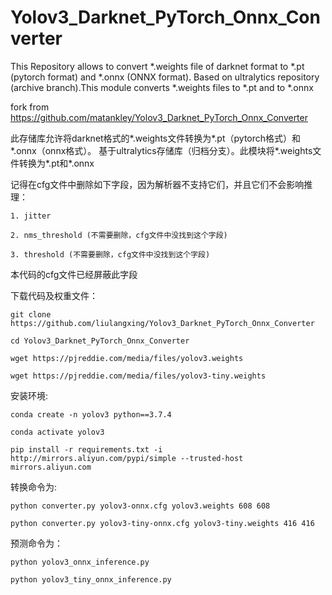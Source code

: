 # Yolov3_Darknet_PyTorch_Onnx_Converter
This Repository allows to convert *.weights file of darknet format to *.pt (pytorch format) and *.onnx (ONNX format).
Based on ultralytics repository (archive branch).This module converts *.weights files to *.pt and to *.onnx

fork from https://github.com/matankley/Yolov3_Darknet_PyTorch_Onnx_Converter

此存储库允许将darknet格式的*.weights文件转换为*.pt（pytorch格式）和*.onnx（onnx格式）。
基于ultralytics存储库（归档分支）。此模块将*.weights文件转换为*.pt和*.onnx
    
记得在cfg文件中删除如下字段，因为解析器不支持它们，并且它们不会影响推理：

    1. jitter
    
    2. nms_threshold (不需要删除，cfg文件中没找到这个字段)
    
    3. threshold (不需要删除，cfg文件中没找到这个字段)
    
本代码的cfg文件已经屏蔽此字段

下载代码及权重文件：

    git clone https://github.com/liulangxing/Yolov3_Darknet_PyTorch_Onnx_Converter
    
    cd Yolov3_Darknet_PyTorch_Onnx_Converter
    
    wget https://pjreddie.com/media/files/yolov3.weights
    
    wget https://pjreddie.com/media/files/yolov3-tiny.weights 

安装环境:

    conda create -n yolov3 python==3.7.4
    
    conda activate yolov3
    
    pip install -r requirements.txt -i http://mirrors.aliyun.com/pypi/simple --trusted-host mirrors.aliyun.com
    

转换命令为:

    python converter.py yolov3-onnx.cfg yolov3.weights 608 608
    
    python converter.py yolov3-tiny-onnx.cfg yolov3-tiny.weights 416 416
    
    
预测命令为：

    python yolov3_onnx_inference.py
    
    python yolov3_tiny_onnx_inference.py
    
